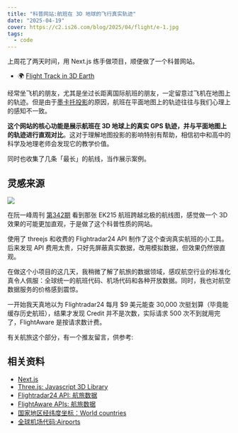 ```yaml
---
title: "科普网站:航班在 3D 地球的飞行真实轨迹"
date: "2025-04-19"
cover: https://c2.is26.com/blog/2025/04/flight/e-1.jpg
tags:
  - code
---
```


上周花了两天时间，用 Next.js 练手做项目，顺便做了一个科普网站。

- 🌍 [Flight Track in 3D Earth](https://flight.is26.com)

经常坐飞机的朋友，尤其是坐过长距离国际航班的朋友，一定留意过飞机在地图上的轨迹。但是由于[墨卡托投影](https://zh.wikipedia.org/zh-hans/%E9%BA%A5%E5%8D%A1%E6%89%98%E6%8A%95%E5%BD%B1%E6%B3%95)的原因，航班在平面地图上的轨迹往往与我们心理上的感知不一致。

**这个网站的核心功能是展示航班在 3D 地球上的真实 GPS 轨迹，并与平面地图上的轨迹进行直观对比**。这对于理解地图投影的影响特别有帮助，相信初中和高中的科学及地理老师会发现它的教学价值。

同时也收集了几条「最长」的航线，当作展示案例。

## 灵感来源

![](https://c2.is26.com/blog/2025/04/flight/e-2.jpg)

在阮一峰周刊 [第342期](https://www.ruanyifeng.com/blog/2025/03/weekly-issue-342.html) 看到那张 EK215 航班跨越北极的航线图，感觉做一个 3D 效果的可能更加直观，于是做了这个科普性质的网站。

使用了 threejs 和收费的 Flightradar24 API 制作了这个查询真实航班的小工具。后来发现 API 费用太贵，只好先屏蔽真实数据，改用模拟数据，但效果仍然很直观。

在做这个小项目的这几天，我稍微了解了航旅的数据领域，感叹航空行业的标准化真令人佩服：全球统一的航班代码、机场代码和各种开放数据。同时，我也对航空数据服务的价格感到震惊。

一开始我天真地以为 Flightradar24 每月 $9 美元能查 30,000 次挺划算（毕竟能缓存历史航班），结果才发现 Credit 并不是次数，实际请求 500 次不到就用完了，FlightAware 是按请求数计费。

有关航旅这个部分，有一个推友留言，供参考:

<TweetCard
    tweetId="1910665635325260082"
    twitterId="nexa_li"
    author="Nexa"
    time="下午8:06 · 2025年4月11日"
    content="之前打算做相关产品，用OpenAI Deep research做了非常详细的产品调研，想要功能齐全费用不低的"
    avatar="https://pbs.twimg.com/profile_images/1910673688044986373/QW6bL1qv_400x400.jpg"
    comment=0
    like=3
    image="https://c2.is26.com/blog/2025/04/flight/e-3.jpg"
  />

## 相关资料

- [Next.js](https://nextjs.org/)
- [Three.js: Javascript 3D Library](https://threejs.org/)
- [Flightradar24 API: 航旅数据](https://fr24api.flightradar24.com/)
- [FlightAware APIs: 航旅数据](https://www.flightaware.com/commercial/data/)
- [国家地区经纬度坐标：World countries](https://github.com/stefangabos/world_countries)
- [全球机场代码:Airports](https://github.com/mwgg/Airports)
